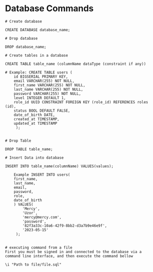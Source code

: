 ##

# Database Commands
    # Create database
```CREATE DATABASE database_name;```

    # Drop database
```DROP database_name;```

    # Create tables in a database

```CREATE TABLE table_name (columnName dataType (constraint if any))``` 
    
    # Example: CREATE TABLE users (
        id BIGSERIAL PRIMARY KEY,
        email VARCHAR(255) NOT NULL, 
        first_name VARCHAR(255) NOT NULL, 
        last_name VARCHAR(255) NOT NULL, 
        password VARCHAR(255) NOT NULL,
        level INTEGER DEFAULT 1,
        role_id UUID CONSTRAINT FOREIGN KEY (role_id) REFERENCES roles (id),
        status BOOL DEFAULT FALSE,
        date_of_birth DATE,
        created_at TIMESTAMP,
        updated_at TIMESTAMP
         );

##
    # Drop Table
  ```DROP TABLE table_name;```

    # Insert Data into database
```INSERT INTO table_name(columnName) VALUES(values);```

        Example INSERT INTO users(
        first_name, 
        last_name, 
        email,
        password,
        role, 
        date_of_birth
        ) VALUES(
            'Mercy', 
            'Uzor',
            'mercy@mercy.com',
            'password',
            '82f3a33c-10a6-42f9-8bb2-d3a7b9e46e9f',
            '2023-05-15'
         );
##

    # executing command from a file  
    First you must be signed in and connected to the database via a command line interface, and then execute the command bellow

    \i "Path to file/file.sql"

##